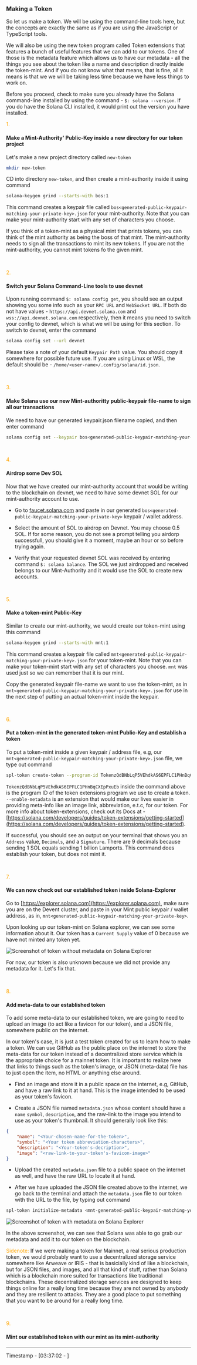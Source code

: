 <h3>Making a Token</h3>

So let us make a token. We will be using the command-line tools here, but the concepts are exactly the same as if you are using the JavaScript or TypeScript tools.

We will also be using the new token program called <span color="orange">Token extensions</span> that features a bunch of useful features that we can add to our tokens. One of those is the metadata feature which allows us to have our metadata - all the things you see about the token like a name and description directly inside the token-mint. And if you do not know what that means, that is fine, all it means is that we we will be taking less time because we have less things to work on.

Before you proceed, check to make sure you already have the Solana command-line installed by using the command - `$: solana --version`. If you do have the Solana CLI installed, it would print out the version you have installed.

<span style="color: orange;">1.</span>

#### Make a Mint-Authority' Public-Key inside a new directory for our token project

Let's make a new project directory called `new-token`

```bash
mkdir new-token
```

CD into directory `new-token`, and then create a mint-authority inside it using command

```bash
solana-keygen grind --starts-with bos:1
```

This command creates a keypair file called `bos<generated-public-keypair-matching-your-private-key>.json` for your mint-authority. Note that you can make your mint-authority start with any set of characters you choose.

If you think of a token-mint as a physical mint that prints tokens, you can think of the mint authority as being the boss of that mint. The mint-authority needs to sign all the transactions to mint its new tokens. If you are not the mint-authority, you cannot mint tokens fo the given mint.

<br/>

<span style="color: orange;">2.</span>

#### Switch your Solana Command-Line tools to use devnet

Upon running command `$: solana config get`, you should see an output showing you some info such as your `RPC URL` and `WebSocket URL`. If both do not have values - `https://api.devnet.solana.com` and `wss://api.devnet.solana.com` respectively, then it means you need to switch your config to devnet, which is what we will be using for this section. To switch to devnet, enter the command

```bash
solana config set --url devnet
```

Please take a note of your default `Keypair Path` value. You should copy it somewhere for possible future use. If you are using Linux or WSL, the default should be - `/home/<user-name>/.config/solana/id.json`.

<br/>

<span style="color: orange;">3.</span>

#### Make Solana use our new Mint-authoritty public-keypair file-name to sign all our transactions

We need to have our generated keypair.json filename copied, and then enter command

```bash
solana config set --keypair bos<generated-public-keypair-matching-your-private-key>.json
```

<br/>

<span style="color: orange;">4.</span>

#### Airdrop some Dev SOL

Now that we have created our mint-authority account that would be writing to the blockchain on devnet, we need to have some devnet SOL for our mint-authority account to use.

- Go to [faucet.solana.com](https://faucet.solana.com) and paste in our generated `bos<generated-public-keypair-matching-your-private-key>` keypair / wallet address.

- Select the amount of SOL to airdrop on Devnet. You may choose 0.5 SOL. If for some reason, you do not see a prompt telling you airdorp successfull, you should give it a moment, maybe an hour or so before trying again.

- Verify that your requested devnet SOL was received by entering command `$: solana balance`. The SOL we just airdropped and received belongs to our Mint-Authority and it would use the SOL to create new accounts.

<br/>

<span style="color: orange;">5.</span>

#### Make a token-mint Public-Key

Similar to create our mint-authority, we would create our token-mint using this command

```bash
solana-keygen grind --starts-with mnt:1
```

This command creates a keypair file called `mnt<generated-public-keypair-matching-your-private-key>.json` for your token-mint. Note that you can make your token-mint start with any set of characters you choose. `mnt` was used just so we can remember that it is our mint.

Copy the generated keypair file-name we want to use the token-mint, as in `mnt<generated-public-keypair-matching-your-private-key>.json` for use in the next step of putting an actual token-mint inside the keypair.

<br/>

<span style="color: orange;">6.</span>

#### Put a token-mint in the generated token-mint Public-Key and establish a token

To put a token-mint inside a given keypair / address file, e.g, our `mnt<generated-public-keypair-matching-your-private-key>.json` file, we type out command

```bash
spl-token create-token --program-id TokenzQdBNbLqP5VEhdkAS6EPFLC1PHnBqCXEpPxuEb --enable-metadata mnt<generated-public-keypair-matching-your-private-key>.json
```

`TokenzQdBNbLqP5VEhdkAS6EPFLC1PHnBqCXEpPxuEb` inside the command above is the program ID of the token extensions program we use to create a token. `--enable-metadata` is an extension that would make our lives easier in providing meta-info like an image link, abbreviation, e.t.c, for our token. For more info about token-extensions, check out its Docs at - [https://solana.com/developers/guides/token-extensions/getting-started](https://solana.com/developers/guides/token-extensions/getting-started).

If successful, you should see an output on your terminal that shows you an `Address` value, `Decimals`, and a `Signature`. There are 9 decimals because sending 1 SOL equals sending 1 billion Lamports. This command does establish your token, but does not mint it.

<br/>

<span style="color: orange;">7.</span>

#### We can now check out our established token inside Solana-Explorer

Go to [https://explorer.solana.com](https://explorer.solana.com), make sure you are on the Devent cluster, and paste in your Mint public keypair / wallet address, as in, `mnt<generated-public-keypair-matching-your-private-key>`.

Upon looking up our token-mint on Solana explorer, we can see some information about it. Our token has a `Current Supply` value of 0 because we have not minted any token yet.

<!-- Put a screenshot in here-->

![Screenshot of token without metadata on Solana Explorer](./assets/Token-without-metadata-On-Solana-Explorer.png 'Our Token with no metedata as seen on Solana Explorer')

For now, our token is also unknown because we did not provide any metadata for it. Let's fix that.

<br/>

<span style="color: orange;">8.</span>

#### Add meta-data to our established token

To add some meta-data to our established token, we are going to need to upload an image (to act like a favicon for our token), and a JSON file, somewhere public on the internet.

In our token's case, it is just a test token created for us to learn how to make a token. We can use GitHub as the public place on the internet to store the meta-data for our token instead of a decentralized store service which is the appropriate choice for a mainnet token. It is important to realize here that links to things such as the token's image, or JSON (meta-data) file has to just open the item, no HTML or anything else around.

- Find an image and store it in a public space on the internet, e.g, GitHub, and have a raw link to it at hand. This is the image intended to be used as your token's favicon.

- Create a JSON file named `metadata.json` whose content should have a `name` `symbol`, `description`, and the raw-link to the image you intend to use as your token's thumbnail. It should generally look like this:

```json
{
	"name": "<Your-chosen-name-for-the-token>",
	"symbol": "<Your token abbreviation-characters>",
	"description": "<Your-token's-decription>",
	"image": "<raw-link-to-your-token's-favicon-image>"
}
```

- Upload the created `metadata.json` file to a public space on the internet as well, and have the raw URL to locate it at hand.

- After we have uploaded the JSON file created above to the internet, we go back to the terminal and attach the `metadata.json` file to our token with the URL to the file, by typing out command

```bash
spl-token initialize-metadata <mnt-generated-public-keypair-matching-your-private-key> '<Your-chosen-name-for-the-token>' '<Your token abbreviation-characters>' <raw-link-to-your-metadata.json-file>
```

<!-- Put a screenshot in here-->

![Screenshot of token with metadata on Solana Explorer](./assets/Token-with-metadata-On-Solana-Explorer.png 'Our Token with metedata as seen on Solana Explorer')

In the above screenshot, we can see that Solana was able to go grab our metadata and add it to our token on the blockchain.

<span style="color: orange">Sidenote: </span>If we were making a token for Mainnet, a real serious production token, we would probably want to use a decentralized storage service somewhere like Arweave or IRIS - that is basicially kind of like a blockchain, but for JSON files, and images, and all that kind of stuff, rather than Solana which is a blockchain more suited for transactions like traditional blockchains. These decentralized storage services are designed to keep things online for a really long time because they are not owned by anybody and they are resilient to attacks. They are a good place to put something that you want to be around for a really long time.

<br/>

<span style="color: orange;">9.</span>

#### Mint our established token with our mint as its mint-authority

---

Timestamp - [03:37:02 - ]
